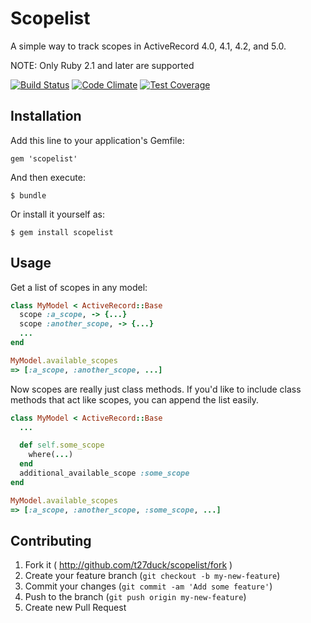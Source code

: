 # Scopelist

A simple way to track scopes in ActiveRecord 4.0, 4.1, 4.2, and 5.0.

NOTE: Only Ruby 2.1 and later are supported

[![Build Status](https://travis-ci.org/t27duck/scopelist.svg?branch=master)](https://travis-ci.org/t27duck/scopelist)
[![Code Climate](https://codeclimate.com/github/t27duck/scopelist/badges/gpa.svg)](https://codeclimate.com/github/t27duck/scopelist)
[![Test Coverage](https://codeclimate.com/github/t27duck/scopelist/badges/coverage.svg)](https://codeclimate.com/github/t27duck/scopelist/coverage)

## Installation

Add this line to your application's Gemfile:

    gem 'scopelist'

And then execute:

    $ bundle

Or install it yourself as:

    $ gem install scopelist

## Usage

Get a list of scopes in any model:

```ruby
class MyModel < ActiveRecord::Base
  scope :a_scope, -> {...}
  scope :another_scope, -> {...}
  ...
end

MyModel.available_scopes
=> [:a_scope, :another_scope, ...]
```

Now scopes are really just class methods. If you'd like to include class methods that act like scopes, you can append the list easily.

```ruby
class MyModel < ActiveRecord::Base
  ...

  def self.some_scope
    where(...)
  end
  additional_available_scope :some_scope
end

MyModel.available_scopes
=> [:a_scope, :another_scope, :some_scope, ...]
```

## Contributing

1. Fork it ( http://github.com/t27duck/scopelist/fork )
2. Create your feature branch (`git checkout -b my-new-feature`)
3. Commit your changes (`git commit -am 'Add some feature'`)
4. Push to the branch (`git push origin my-new-feature`)
5. Create new Pull Request
